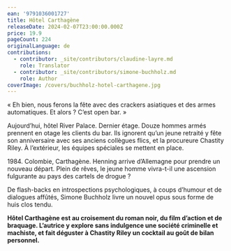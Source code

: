 ```yaml
---
ean: '9791036001727'
title: Hôtel Carthagène
releaseDate: 2024-02-07T23:00:00.000Z
price: 19.9
pageCount: 224
originalLanguage: de
contributions:
  - contributor: _site/contributors/claudine-layre.md
    role: Translator
  - contributor: _site/contributors/simone-buchholz.md
    role: Author
coverImage: /covers/buchholz-hotel-carthagene.jpg
---
```


« Eh bien, nous ferons la fête avec des crackers asiatiques et des armes automatiques. Et alors ? C’est open bar. »

Aujourd’hui, hôtel River Palace. Dernier étage. Douze hommes armés prennent en otage les clients du bar. Ils ignorent qu’un jeune retraité y fête son anniversaire avec ses anciens collègues flics, et la procureure Chastity Riley. À l’extérieur, les équipes spéciales se mettent en place.

1984\. Colombie, Carthagène. Henning arrive d’Allemagne pour prendre un nouveau départ. Plein de rêves, le jeune homme vivra-t-il une ascension fulgurante au pays des cartels de drogue ?

De flash-backs en introspections psychologiques, à coups d’humour et de dialogues affûtés, Simone Buchholz livre un nouvel opus sous forme de huis clos tendu.

**Hôtel Carthagène est au croisement du roman noir, du film d’action et de braquage.
L’autrice y explore sans indulgence une société criminelle et machiste, et fait déguster à Chastity Riley un cocktail au goût de bilan personnel.**
